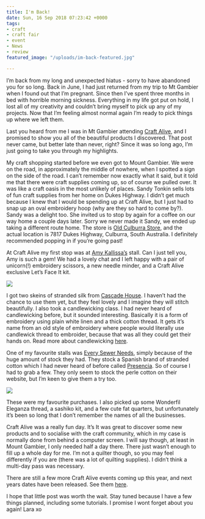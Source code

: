 ```yaml
---
title: I'm Back!
date: Sun, 16 Sep 2018 07:23:42 +0000
tags:
- craft
- craft fair
- event
- News
- review
featured_image: "/uploads/im-back-featured.jpg"

---
```

I’m back from my long and unexpected hiatus - sorry to have abandoned you for so long. Back in June, I had just returned from my trip to Mt Gambier when I found out that I’m pregnant. Since then I’ve spent three months in bed with horrible morning sickness. Everything in my life got put on hold, I lost all of my creativity and couldn’t bring myself to pick up any of my projects. Now that I’m feeling almost normal again I’m ready to pick things up where we left them. 

Last you heard from me I was in Mt Gambier attending [Craft Alive](https://www.craftalive.com.au/), and I promised to show you all of the beautiful products I discovered. That post never came, but better late than never, right? Since it was so long ago, I’m just going to take you through my highlights. 

My craft shopping started before we even got to Mount Gambier. We were on the road, in approximately the middle of nowhere, when I spotted a sign on the side of the road. I can’t remember now exactly what it said, but it told me that there were craft supplies coming up, so of course we pulled over. It was like a craft oasis in the most unlikely of places. Sandy Tonkin sells lots of fun craft supplies from her home on Dukes Highway. I didn’t get much because I knew that I would be spending up at Craft Alive, but I just had to snap up an oval embroidery hoop (why are they so hard to come by?). Sandy was a delight too. She invited us to stop by again for a coffee on our way home a couple days later. Sorry we never made it Sandy, we ended up taking a different route home. The store is [Old Culburra Store](https://australiabusinessinfo.com/oldculburrastorecraftsupplies), and the actual location is 7817 Dukes Highway, Culburra, South Australia. I definitely recommended popping in if you’re going past! 

At Craft Alive my first stop was at [Amy Kallissa’s](https://amykallissa.com/) stall. Can I just tell you, Amy is such a gem! We had a lovely chat and I left happy with a pair of unicorn(!) embroidery scissors, a new needle minder, and a Craft Alive exclusive Let’s Face It kit.

![](/uploads/kallissa.jpg)

I got two skeins of stranded silk from [Cascade House](https://www.cascadehouse.com.au/). I haven’t had the chance to use them yet, but they feel lovely and I imagine they will stitch beautifully. I also took a candlewicking class. I had never heard of candlewicking before, but it sounded interesting. Basically it is a form of embroidery using plain white linen and a thick cotton thread. It gets it’s name from an old style of embroidery where people would literally use candlewick thread to embroider, because that was all they could get their hands on. Read more about candlewicking [here](https://www.embroideryonline.com/project-hub/embroidery-101/embroidery-essays/history-of-candlewicking/). 

One of my favourite stalls was [Every Sewer Needs](https://www.everysewerneeds.com/), simply because of the huge amount of stock they had. They stock a Spanish brand of stranded cotton which I had never heard of before called [Presencia](http://www.presenciahilaturasonline.com/en/). So of course I had to grab a few. They only seem to stock the perle cotton on their website, but I’m keen to give them a try too.

![](/uploads/skeins.jpg)

These were my favourite purchases. I also picked up some Wonderfil Eleganza thread, a sashiko kit, and a few cute fat quarters, but unfortunately it’s been so long that I don’t remember the names of all the businesses. 

Craft Alive was a really fun day. It’s It was great to discover some new products and to socialise with the craft community, which in my case is normally done from behind a computer screen. I will say though, at least in Mount Gambier, I only needed half a day there. There just wasn’t enough to fill up a whole day for me. I’m not a quilter though, so you may feel differently if you are (there was a lot of quilting supplies). I didn’t think a multi-day pass was necessary. 

There are still a few more Craft Alive events coming up this year, and next years dates have been released. See them [here](https://www.craftalive.com.au/up-coming-shows/). 

I hope that little post was worth the wait. Stay tuned because I have a few things planned, including some tutorials. I promise I wont forget about you again! Lara xo